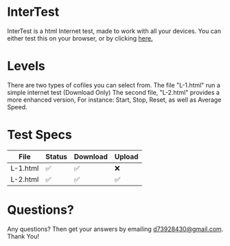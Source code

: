 # InterTest
InterTest is a html Internet test, made to work with all your devices. 
You can either test this on your browser, or by clicking [here.](https://www.w3schools.com/html/tryit.asp?filename=tryhtml_default)
# Levels
There are two types of cofiles you can select from.
The file "L-1.html" run a simple internet test (Download Only)
The second file, "L-2.html" provides a more enhanced version,
For instance: Start, Stop, Reset, as well as Average Speed.
# Test Specs
| File          | Status   |  Download   |   Upload     |
|---------------|----------|-------------|--------------|
|   L-1.html    | ✅       |  ✅         | ❌            |
|   L-2.html    | ✅       |  ✅         | ✅            |  

# Questions?
Any questions? Then get your answers by emailing d73928430@gmail.com. Thank You!
